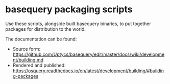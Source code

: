 # basequery packaging scripts

Use these scripts, alongside built basequery binaries, to put together packages
for distribution to the world.

The documentation can be found:
- Source form: https://github.com/Uptycs/basequery/edit/master/docs/wiki/development/building.md
- Rendered and published: https://osquery.readthedocs.io/en/latest/development/building/#building-packages
